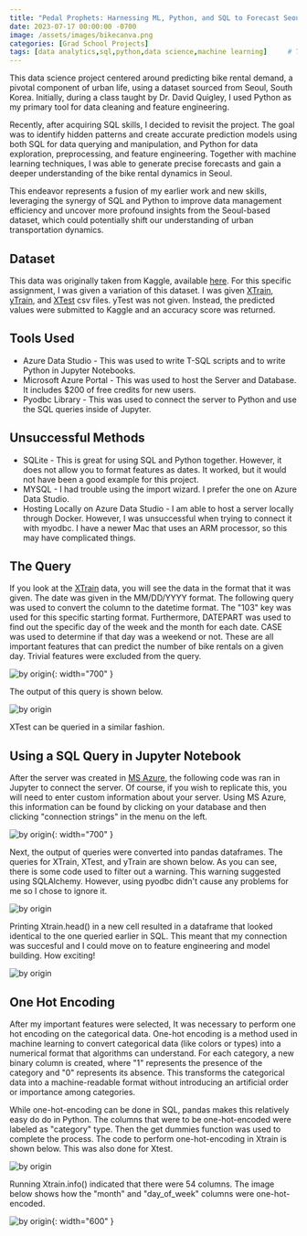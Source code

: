 ```yaml
---
title: "Pedal Prophets: Harnessing ML, Python, and SQL to Forecast Seoul's Bike Rentals"
date: 2023-07-17 00:00:00 -0700
image: /assets/images/bikecanva.png
categories: [Grad School Projects]
tags: [data analytics,sql,python,data science,machine learning]     # TAG names should always be lowercase
---
```


This data science project centered around predicting bike rental demand, a pivotal component of urban life, using a dataset sourced from Seoul, South Korea. Initially, during a class taught by Dr. David Quigley, I used Python as my primary tool for data cleaning and feature engineering.

Recently, after acquiring SQL skills, I decided to revisit the project. The goal was to identify hidden patterns and create accurate prediction models using both SQL for data querying and manipulation, and Python for data exploration, preprocessing, and feature engineering. Together with machine learning techniques, I was able to generate precise forecasts and gain a deeper understanding of the bike rental dynamics in Seoul.

This endeavor represents a fusion of my earlier work and new skills, leveraging the synergy of SQL and Python to improve data management efficiency and uncover more profound insights from the Seoul-based dataset, which could potentially shift our understanding of urban transportation dynamics.

## Dataset
This data was originally taken from Kaggle, available [here](https://www.kaggle.com/datasets/saurabhshahane/seoul-bike-sharing-demand-prediction). For this specific assignment, I was given a variation of this dataset. I was given [XTrain](https://github.com/ReidGlaze/Machine_Learning/blob/main/Homework%204/XTrain.csv), [yTrain](https://github.com/ReidGlaze/Machine_Learning/blob/main/Homework%204/yTrain.csv), and [XTest](https://github.com/ReidGlaze/Machine_Learning/blob/main/Homework%204/XTest.csv) csv files. yTest was not given. Instead, the predicted values were submitted to Kaggle and an accuracy score was returned. 

## Tools Used
* Azure Data Studio - This was used to write T-SQL scripts and to write Python in Jupyter Notebooks.
* Microsoft Azure Portal - This was used to host the Server and Database. It includes $200 of free credits for new users.
* Pyodbc Library - This was used to connect the server to Python and use the SQL queries inside of Jupyter.

## Unsuccessful Methods
* SQLite - This is great for using SQL and Python together. However, it does not allow you to format features as dates. It worked, but it would not have been a good example for this project.
* MYSQL - I had trouble using the import wizard. I prefer the one on Azure Data Studio.
* Hosting Locally on Azure Data Studio - I am able to host a server locally through Docker. However, I was unsuccessful when trying to connect it with myodbc. I have a newer Mac that uses an ARM processor, so this may have complicated things.

## The Query

If you look at the [XTrain](https://github.com/ReidGlaze/Machine_Learning/blob/main/Homework%204/XTrain.csv) data, you will see the data in the format that it was given. The date was given in the MM/DD/YYYY format. The following query was used to convert the column to the datetime format. The "103" key was used for this specific starting format. Furthermore, DATEPART was used to find out the specific day of the week and the month for each date. CASE was used to determine if that day was a weekend or not. These are all important features that can predict the number of bike rentals on a given day. Trivial features were excluded from the query.

![by origin](/assets/images/Xtrain_query.png){: width="700" }

The output of this query is shown below.

![by origin](/assets/images/Xtrain_query_output.png)

XTest can be queried in a similar fashion.

## Using a SQL Query in Jupyter Notebook
After the server was created in [MS Azure](https://portal.azure.com/), the following code was ran in Jupyter to connect the server. Of course, if you wish to replicate this, you will need to enter custom information about your server. Using MS Azure, this information can be found by clicking on your database and then clicking "connection strings" in the menu on the left.

![by origin](/assets/images/pyodbc.png){: width="700" }

Next, the output of queries were converted into pandas dataframes. The queries for XTrain, XTest, and yTrain are shown below. As you can see, there is some code used to filter out a warning. This warning suggested using SQLAlchemy. However, using pyodbc didn't cause any problems for me so I chose to ignore it.

![by origin](/assets/images/query_jupyter.png)

Printing Xtrain.head() in a new cell resulted in a dataframe that looked identical to the one queried earlier in SQL. This meant that my connection was succesful and I could move on to feature engineering and model building. How exciting!

![by origin](/assets/images/query_output.png)

## One Hot Encoding
After my important features were selected, It was necessary to perform one hot encoding on the categorical data. One-hot encoding is a method used in machine learning to convert categorical data (like colors or types) into a numerical format that algorithms can understand. For each category, a new binary column is created, where "1" represents the presence of the category and "0" represents its absence. This transforms the categorical data into a machine-readable format without introducing an artificial order or importance among categories.

While one-hot-encoding can be done in SQL, pandas makes this relatively easy do do in Python. The columns that were to be one-hot-encoded were labeled as "category" type. Then the get dummies function was used to complete the process. The code to perform one-hot-encoding in Xtrain is shown below. This was also done for Xtest.

![by origin](/assets/images/onehotencode.png)

Running Xtrain.info() indicated that there were 54 columns. The image below shows how the "month" and "day_of_week" columns were one-hot-encoded.

![by origin](/assets/images/onehotencoderesults.png){: width="600" }



